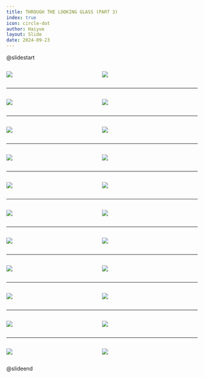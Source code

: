```yaml
---
title: THROUGH THE LOOKING GLASS (PART 3)
index: true
icon: circle-dot
author: Haiyue
layout: Slide
date: 2024-09-23
---
```

 
@slidestart

<div style="display:flex">
<div style="flex:1">

![](/reading/english/Level-Y/THROUGH%20THE%20LOOKING%20GLASS%20(PART%203)/001.webp)
</div>
<div style="flex:1">

![](/reading/english/Level-Y/THROUGH%20THE%20LOOKING%20GLASS%20(PART%203)/002.webp)
</div>
</div>

---

<div style="display:flex">
<div style="flex:1">

![](/reading/english/Level-Y/THROUGH%20THE%20LOOKING%20GLASS%20(PART%203)/003.webp)
</div>
<div style="flex:1">

![](/reading/english/Level-Y/THROUGH%20THE%20LOOKING%20GLASS%20(PART%203)/004.webp)
</div>
</div>

---

<div style="display:flex">
<div style="flex:1">

![](/reading/english/Level-Y/THROUGH%20THE%20LOOKING%20GLASS%20(PART%203)/005.webp)
</div>
<div style="flex:1">

![](/reading/english/Level-Y/THROUGH%20THE%20LOOKING%20GLASS%20(PART%203)/006.webp)
</div>
</div>

---

<div style="display:flex">
<div style="flex:1">

![](/reading/english/Level-Y/THROUGH%20THE%20LOOKING%20GLASS%20(PART%203)/007.webp)
</div>
<div style="flex:1">

![](/reading/english/Level-Y/THROUGH%20THE%20LOOKING%20GLASS%20(PART%203)/008.webp)
</div>
</div>

---

<div style="display:flex">
<div style="flex:1">

![](/reading/english/Level-Y/THROUGH%20THE%20LOOKING%20GLASS%20(PART%203)/009.webp)
</div>
<div style="flex:1">

![](/reading/english/Level-Y/THROUGH%20THE%20LOOKING%20GLASS%20(PART%203)/010.webp)
</div>
</div>

---

<div style="display:flex">
<div style="flex:1">

![](/reading/english/Level-Y/THROUGH%20THE%20LOOKING%20GLASS%20(PART%203)/011.webp)
</div>
<div style="flex:1">

![](/reading/english/Level-Y/THROUGH%20THE%20LOOKING%20GLASS%20(PART%203)/012.webp)
</div>
</div>

---

<div style="display:flex">
<div style="flex:1">

![](/reading/english/Level-Y/THROUGH%20THE%20LOOKING%20GLASS%20(PART%203)/013.webp)
</div>
<div style="flex:1">

![](/reading/english/Level-Y/THROUGH%20THE%20LOOKING%20GLASS%20(PART%203)/014.webp)
</div>
</div>

---

<div style="display:flex">
<div style="flex:1">

![](/reading/english/Level-Y/THROUGH%20THE%20LOOKING%20GLASS%20(PART%203)/015.webp)
</div>
<div style="flex:1">

![](/reading/english/Level-Y/THROUGH%20THE%20LOOKING%20GLASS%20(PART%203)/016.webp)
</div>
</div>

---

<div style="display:flex">
<div style="flex:1">

![](/reading/english/Level-Y/THROUGH%20THE%20LOOKING%20GLASS%20(PART%203)/017.webp)
</div>
<div style="flex:1">

![](/reading/english/Level-Y/THROUGH%20THE%20LOOKING%20GLASS%20(PART%203)/018.webp)
</div>
</div>

---

<div style="display:flex">
<div style="flex:1">

![](/reading/english/Level-Y/THROUGH%20THE%20LOOKING%20GLASS%20(PART%203)/019.webp)
</div>
<div style="flex:1">

![](/reading/english/Level-Y/THROUGH%20THE%20LOOKING%20GLASS%20(PART%203)/020.webp)
</div>
</div>

---

<div style="display:flex">
<div style="flex:1">

![](/reading/english/Level-Y/THROUGH%20THE%20LOOKING%20GLASS%20(PART%203)/021.webp)
</div>
<div style="flex:1">

![](/reading/english/Level-Y/THROUGH%20THE%20LOOKING%20GLASS%20(PART%203)/022.webp)
</div>
</div>

@slideend